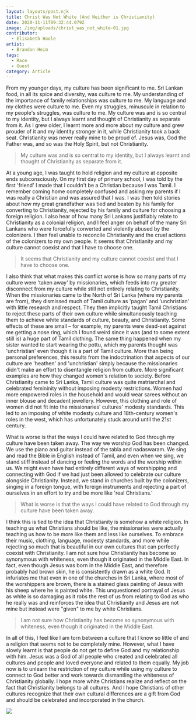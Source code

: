 ```yaml
---
layout: layouts/post.njk
title: Christ Was Not White (And Neither is Christianity)
date: 2020-11-11T09:32:44.079Z
image: /img/uploads/christ_was_not_white-01.jpg
contributor:
  - Elisabeth Hoole
artist:
  - Brandon Heim
tags:
  - Race
  - Guest
category: Article
---
```

From my younger days, my culture has been significant to me. Sri Lankan food, in all its spice and diversity, was culture to me. My understanding of the importance of family relationships was culture to me. My language and my clothes were culture to me. Even my struggles, minuscule in relation to my people's struggles, was culture to me. My culture was and is so central to my identity, but I always learnt and thought of Christianity as separate from it. As I grew older, I learnt more and more about my culture and grew prouder of it and my identity stronger in it, while Christianity took a back seat. Christianity was never really mine to be proud of. Jesus was, God the Father was, and so was the Holy Spirit, but not Christianity. 

> My culture was and is so central to my identity, but I always learnt and thought of Christianity as separate from it.

At a young age, I was taught to hold religion and my culture at opposite ends subconsciously. On my first day of primary school, I was told by the first 'friend' I made that I couldn't be a Christian because I was Tamil. I remember coming home completely confused and asking my parents if I was really a Christian and was assured that I was. I was then told stories about how my great grandfather was tied and beaten by his family for converting to Christianity, rejected by his family and culture for choosing a foreign religion. I also hear of how many Sri Lankans justifiably relate to Christianity as a colonial religion, and I feel anger on behalf of the many Sri Lankans who were forcefully converted and violently abused by the colonizers. I then feel unable to reconcile Christianity and the cruel actions of the colonizers to my own people. It seems that Christianity and my culture cannot coexist and that I have to choose one. 

> It seems that Christianity and my culture cannot coexist and that I have to choose one. 

I also think that what makes this conflict worse is how so many parts of my culture were 'taken away' by missionaries, which feeds into my greater disconnect from my culture while still not entirely relating to Christianity. When the missionaries came to the North of Sri Lanka (where my parents are from), they dismissed much of Tamil culture as 'pagan' and 'unchristian' with little research and respect. They then implicitly taught Tamil Christians to reject these parts of their own culture while simultaneously teaching them to achieve white standards of culture, beauty, and Christianity. Some effects of these are small – for example, my parents were dead-set against me getting a nose ring, which I found weird since it was (and to some extent still is) a huge part of Tamil clothing. The same thing happened when my sister wanted to start wearing the pottu, which my parents thought was 'unchristian' even though it is a part of Tamil culture. More than being personal preferences, this results from the indoctrination that aspects of our culture are 'heathen' and 'unchristian' simply because the missionaries didn't make an effort to disentangle religion from culture. More significant examples are how they changed women's relation to society. Before Christianity came to Sri Lanka, Tamil culture was quite matriarchal and celebrated femininity without imposing modesty restrictions. Women had more empowered roles in the household and would wear sarees without an inner blouse and decadent jewellery. However, this clothing and role of women did not fit into the missionaries' cultures' modesty standards. This led to an imposing of white modesty culture and 18th-century women's roles in the west, which has unfortunately stuck around until the 21st century. 

What is worse is that the ways I could have related to God through my culture have been taken away. The way we worship God has been changed. We use the piano and guitar instead of the tabla and nadaswaram. We sing and read the Bible in English instead of Tamil, and even when we sing, we stand stiff instead of dancing or feeling the words and the worship within us. We might even have had entirely different ways of worshipping and connecting with God if we had just been allowed to celebrate our culture alongside Christianity. Instead, we stand in churches built by the colonizers, singing in a foreign tongue, with foreign instruments and rejecting a part of ourselves in an effort to try and be more like 'real Christians.'

> What is worse is that the ways I could have related to God through my culture have been taken away.

I think this is tied to the idea that Christianity is somehow a white religion. In teaching us what Christians should be like, the missionaries were actually teaching us how to be more like them and less like ourselves. To embrace their music, clothing, language, modesty standards, and more while rejecting so much that is beautiful in our own cultures that can perfectly coexist with Christianity. I am not sure how Christianity has become so synonymous with whiteness, even though it originated in the Middle East. In fact, even though Jesus was born in the Middle East, and therefore probably had brown skin, he is consistently drawn as a white God. It infuriates me that even in one of the churches in Sri Lanka, where most of the worshippers are brown, there is a stained glass painting of Jesus with his sheep where he is painted white. This unquestioned portrayal of Jesus as white is so damaging as it robs the rest of us from relating to God as who he really was and reinforces the idea that Christianity and Jesus are not mine but instead were "given" to me by white Christians.

> I am not sure how Christianity has become so synonymous with whiteness, even though it originated in the Middle East. 

In all of this, I feel like I am torn between a culture that I know so little of and a religion that seems not to be completely mine. However, what I have slowly learnt is that people do not get to define God and my relationship with him. Jesus was a God of all people who created and celebrated all cultures and people and loved everyone and related to them equally. My job now is to unlearn the restriction of my culture while using my culture to connect to God better and work towards dismantling the whiteness of Christianity globally. I hope more white Christians realize and reflect on the fact that Christianity belongs to all cultures. And I hope Christians of other cultures recognize that their own cultural differences are a gift from God and should be celebrated and incorporated in the church. 

![](/img/uploads/christwasnotwhite.gif)